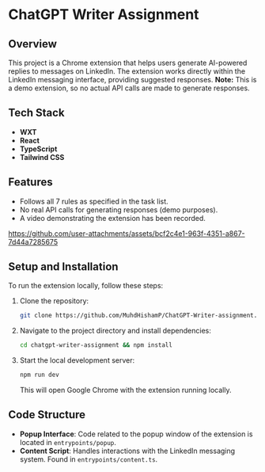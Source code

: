# ChatGPT Writer Assignment

## Overview
This project is a Chrome extension that helps users generate AI-powered replies to messages on LinkedIn. The extension works directly within the LinkedIn messaging interface, providing suggested responses. **Note:** This is a demo extension, so no actual API calls are made to generate responses.

## Tech Stack
- **WXT**
- **React**
- **TypeScript**
- **Tailwind CSS**

## Features
- Follows all 7 rules as specified in the task list.
- No real API calls for generating responses (demo purposes).
- A video demonstrating the extension has been recorded.


https://github.com/user-attachments/assets/bcf2c4e1-963f-4351-a867-7d44a7285675





## Setup and Installation

To run the extension locally, follow these steps:

1. Clone the repository:
    ```bash
    git clone https://github.com/MuhdHishamP/ChatGPT-Writer-assignment.git
    ```

2. Navigate to the project directory and install dependencies:
    ```bash
    cd chatgpt-writer-assignment && npm install
    ```

3. Start the local development server:
    ```bash
    npm run dev
    ```

   This will open Google Chrome with the extension running locally.

## Code Structure

- **Popup Interface**: Code related to the popup window of the extension is located in `entrypoints/popup`.
- **Content Script**: Handles interactions with the LinkedIn messaging system. Found in `entrypoints/content.ts`.



